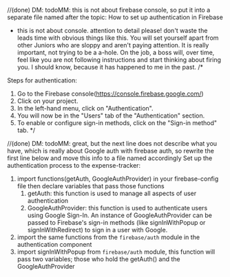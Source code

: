 //(done) DM: todoMM: this is not about firebase console, so put it into a separate file named after the topic: How to set up authentication in Firebase
* this is not about console. attention to detail please! don't waste the leads time with obvious things like this. You will set yourself apart from other Juniors who are sloppy and aren't paying attention. It is really important, not trying to be a a-hole. On the job, a boss will, over time, feel like you are not following instructions and start thinking about firing you. I should know, because it has happened to me in the past. 
 /*

Steps for authentication:
  1. Go to the Firebase console(https://console.firebase.google.com/)
  2. Click on your project.
  3. In the left-hand menu, click on "Authentication".
  4. You will now be in the "Users" tab of the "Authentication" section.
  5. To enable or configure sign-in methods, click on the "Sign-in method" tab.
*/

//(done) DM: todoMM: great, but the next line does not describe what you have, which is really about Google auth with firebase auth, so rewrite the first line below and move this info to a file named accordingly
Set up the authentication process to the expense-tracker:
1. import functions(getAuth, GoogleAuthProvider) in your firebase-config file then declare variables that pass those functions
   1. getAuth: this function is used to manage all aspects of user authentication
   2. GoogleAuthProvider: this function is used to authenticate users using Google Sign-In. An instance of GoogleAuthProvider can be passed to Firebase's sign-in methods (like signInWithPopup or signInWithRedirect) to sign in a user with Google.
2. import the same functions from the `firebase/auth` module in the authentication component
3. import signInWithPopup from `firebase/auth` module, this function will pass two variables; those who hold the getAuth() and the GoogleAuthProvider